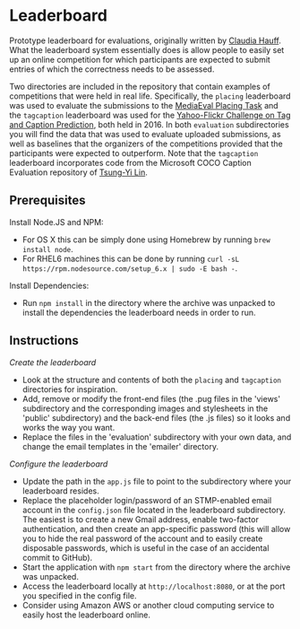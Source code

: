 # Leaderboard #

Prototype leaderboard for evaluations, originally written by [Claudia Hauff][1]. What the leaderboard system essentially does is allow people to easily set up an online competition for which participants are expected to submit entries of which the correctness needs to be assessed.

Two directories are included in the repository that contain examples of competitions that were held in real life. Specifically, the `placing` leaderboard was used to evaluate the submissions to the [MediaEval Placing Task][2] and the `tagcaption` leaderboard was used for the [Yahoo-Flickr Challenge on Tag and Caption Prediction][3], both held in 2016. In both `evaluation` subdirectories you will find the data that was used to evaluate uploaded submissions, as well as baselines that the organizers of the competitions provided that the participants were expected to outperform. Note that the `tagcaption` leaderboard incorporates code from the Microsoft COCO Caption Evaluation repository of [Tsung-Yi Lin][4].

## Prerequisites ##

Install Node.JS and NPM:
+ For OS X this can be simply done using Homebrew by running `brew install node`.
+ For RHEL6 machines this can be done by running `curl -sL https://rpm.nodesource.com/setup_6.x | sudo -E bash -`.

Install Dependencies:
+ Run `npm install` in the directory where the archive was unpacked to install the dependencies the leaderboard needs in order to run.

## Instructions ##

*Create the leaderboard*
+ Look at the structure and contents of both the `placing` and `tagcaption` directories for inspiration.
+ Add, remove or modify the front-end files (the .pug files in the 'views' subdirectory and the corresponding images and stylesheets in the 'public' subdirectory) and the back-end files (the .js files) so it looks and works the way you want.
+ Replace the files in the 'evaluation' subdirectory with your own data, and change the email templates in the 'emailer' directory.

*Configure the leaderboard*
+ Update the path in the `app.js` file to point to the subdirectory where your leaderboard resides.
+ Replace the placeholder login/password of an STMP-enabled email account in the `config.json` file located in the leaderboard subdirectory. The easiest is to create a new Gmail address, enable two-factor authentication, and then create an app-specific password (this will allow you to hide the real password of the account and to easily create disposable passwords, which is useful in the case of an accidental commit to GitHub).
+ Start the application with `npm start` from the directory where the archive was unpacked.
+ Access the leaderboard locally at `http://localhost:8080`, or at the port you specified in the config file.
+ Consider using Amazon AWS or another cloud computing service to easily host the leaderboard online.

[1]: https://github.com/chauff/MediaEvalLeaderboard
[2]: https://multimediacommons.wordpress.com/placing-task/
[3]: https://multimediacommons.wordpress.com/tag-caption-prediction-challenge/
[4]: https://github.com/tylin/coco-caption
